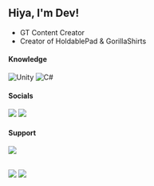 ## Hiya, I'm Dev!
- GT Content Creator
- Creator of HoldablePad & GorillaShirts

#### Knowledge
![Unity](https://img.shields.io/badge/unity-%23000000.svg?style=for-the-badge&logo=unity&logoColor=white) 
![C#](https://img.shields.io/badge/c%23-%23239120.svg?style=for-the-badge&logo=c-sharp&logoColor=white)

#### Socials
<a href="https://www.youtube.com/@developer9998">
  <img src="https://img.shields.io/badge/YouTube-%23FF0000.svg?style=for-the-badge&logo=YouTube&logoColor=white"></a>
<a href="https://discord.com/invite/dev9998">
  <img src="https://img.shields.io/badge/Discord-%235865F2.svg?style=for-the-badge&logo=discord&logoColor=white"></a>

#### Support
<a href="https://www.patreon.com/user?u=77413272">
  <img src="https://img.shields.io/badge/Patreon-F96854?style=for-the-badge&logo=patreon&logoColor=white"></a><br><br>

[![](https://github-readme-stats.vercel.app/api?username=developer9998&show_icons=true&card_width=1000&theme=dark#gh-dark-mode-only)](https://github.com/anuraghazra/github-readme-stats#gh-dark-mode-only)
[![](https://github-readme-stats.vercel.app/api?username=developer9998&show_icons=true&card_width=1000&theme=default#gh-light-mode-only)](https://github.com/anuraghazra/github-readme-stats#gh-light-mode-only)
